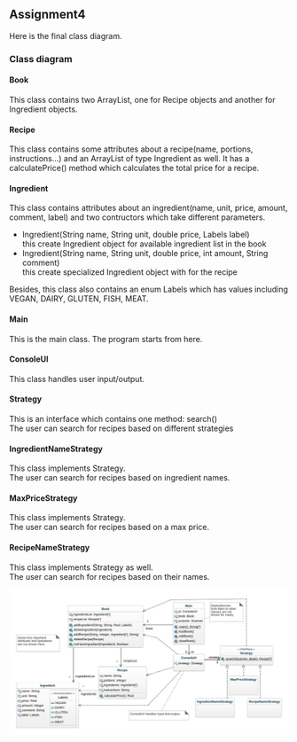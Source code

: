 ## Assignment4
Here is the final class diagram.
### Class diagram
#### Book  
This class contains two ArrayList, one for Recipe objects and another for Ingredient objects.
#### Recipe  
This class contains some attributes about a recipe(name, portions, instructions...) and an ArrayList of type Ingredient as well. It has a calculatePrice() method which calculates the total price for a recipe.
#### Ingredient  
This class contains attributes about an ingredient(name, unit, price, amount, comment, label) and two contructors which take different parameters.
 - Ingredient(String name, String unit, double price, Labels label)  
 this create Ingredient object for available ingredient list in the book
 - Ingredient(String name, String unit, double price, int amount, String comment)  
 this create specialized Ingredient object with for the recipe  

Besides, this class also contains an enum Labels which has values including VEGAN, DAIRY, GLUTEN, FISH, MEAT.
#### Main  
This is the main class. The program starts from here.
#### ConsoleUI  
This class handles user input/output.
#### Strategy  
This is an interface which contains one method: search()  
The user can search for recipes based on different strategies  
#### IngredientNameStrategy  
This class implements Strategy.  
The user can search for recipes based on ingredient names.  
#### MaxPriceStrategy  
This class implements Strategy.  
The user can search for recipes based on a max price.  
#### RecipeNameStrategy  
This class implements Strategy as well.  
The user can search for recipes based on their names.

![GitHub Logo](images/class-diagram.jpeg)

